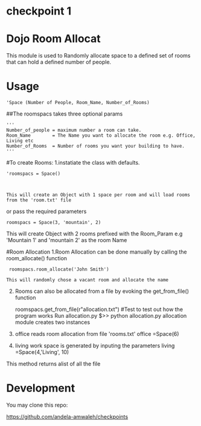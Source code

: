 # checkpoint 1

# Dojo Room Allocat


This module is used to Randomly allocate space to a defined set of rooms
 that can hold a defined number of people.

# Usage

	
	'Space (Number of People, Room_Name, Number_of_Rooms)

##The roomspacs takes three optional params

	'''
	Number_of_people = maximum number a room can take.
	Room_Name 		 = The Name you want to allocate the room e.g. Office, Living etc
	Number_of_Rooms  = Number of rooms you want your building to have. 
	'''

#To create Rooms:
1.instatiate the class with defaults.
	
	'roomspacs = Space()

	

	This will create an Object with 1 space per room and will load rooms from the 'room.txt' file 

or  pass the required parameters
	
	roomspacs = Space(3, 'mountain', 2)
	

This will create Object with 2 rooms prefixed with the Room_Param e.g 'Mountain 1' and 'mountain 2' as the room Name



#Room Allocation
1.Room Allocation can be done manually by calling the room_allocate() function
	 
	 roomspacs.room_allocate('John Smith')

	This will randomly chose a vacant room and allocate the name 

2. Rooms can also be allocated from a file by evoking the get_from_file() function
	
	 roomspacs.get_from_file(r"allocation.txt")
#Test
 to test out how the program works Run allocation.py
 		$>> python allocation.py
 allocation module creates two instances

 1. office reads room allocation from file 'rooms.txt'
		office =Space(6)
2. living work space is generated by inputing the parameters
		living =Space(4,'Living', 10)


This method returns alist of all the file


# Development
You may clone this repo:

https://github.com/andela-amwaleh/checkpoints

			
